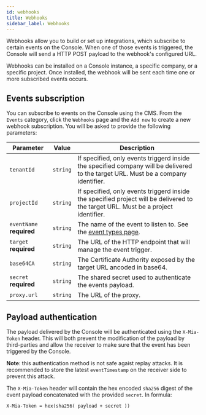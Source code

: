 ```yaml
---
id: webhooks
title: Webhooks
sidebar_label: Webhooks
---
```


Webhooks allow you to build or set up integrations, which subscribe to certain events on the Console. When one of those events is triggered, the Console will send a HTTP POST payload to the webhook's configured URL.

Webhooks can be installed on a Console instance, a specific company, or a specific project. Once installed, the webhook will be sent each time one or more subscribed events occurs.

## Events subscription

You can subscribe to events on the Console using the CMS. From the `Events` category, click the `Webhooks` page and the `Add new` to create a new webhook subscription. You will be asked to provide the following parameters:

| Parameter | Value | Description |
|-|-|-|
| `tenantId` | `string` | If specified, only events triggerd inside the specified company will be delivered to the target URL. Must be a company identifier. |
| `projectId` | `string` | If specified, only events triggerd inside the specified project will be delivered to the target URL. Must be a project identifier. |
| `eventName` **required** | `string` | The name of the event to listen to. See the [event types page](./events). |
| `target` **required** | `string` | The URL of the HTTP endpoint that will manage the event trigger. |
| `base64CA` | `string` | The Certificate Authority exposed by the target URL ancoded in base64. |
| `secret` **required** | `string` | The shared secret used to authenticate the events payload. |
| `proxy.url` | `string` | The URL of the proxy. |

## Payload authentication

The payload delivered by the Console will be authenticated using the `X-Mia-Token` header. This will both prevent the modification of the payload by third-parties and allow the receiver to make sure that the event has been triggered by the Console.

**Note**: this authentication method is not safe agaist replay attacks. It is recommended to store the latest `eventTimestamp` on the receiver side to prevent this attack.

The `X-Mia-Token` header will contain the hex encoded `sha256` digest of the event payload concatenated with the provided `secret`. In formula:

```
X-Mia-Token = hex(sha256( payload + secret ))
```